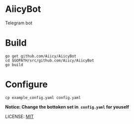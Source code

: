# AiicyBot
Telegram bot

# Build 

```shell
go get github.com/Aiicy/AiicyBot
cd $GOPATH/src/github.com/Aiicy/AiicyBot
go build
```

# Configure

```shell
cp example_config.yaml config.yaml
```
**Notice: Change the bottoken set in` config.yaml` for youself**

LICENSE: [MIT](LICENSE)
